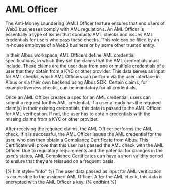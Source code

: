 # AML Officer

The Anti-Money Laundering (AML) Officer feature ensures that end users of Web3 businesses comply with AML regulations. An AML Officer is essentially a type of Issuer that conducts AML checks and issues AML credentials for users who pass these checks. This role can be filled by an in-house employee of a Web3 business or by some other trusted entity.

In their Albus workspace, AML Officers define AML credential specifications, in which they set the claims that the AML credentials must include. These claims are the user data from one or multiple credentials of a user that they obtain from a KYC or other provider. This data serves as input for AML checks, which AML Officers can perform via the user interface in Albus or via their own backend using Albus SDK. Certain claims, for example liveness checks, can be mandatory for all credentials.

Once an AML Officer creates a spec for an AML credential, users can submit a request for this AML credential. If a user already has the required claim(s) in their existing credentials, this data is passed to the AML Officer for AML verification. If not, the user has to obtain credentials with the missing claims from a KYC or other provider.

After receiving the required claims, the AML Officer performs the AML check. If it is successful, the AML Officer issues the AML credential for the user, who can then obtain a Compliance Certificate from Albus. This Certificate will prove that this user has passed the AML check with the AML Officer. Due to regulatory requirements and the potential for changes in the user's status, AML Compliance Certificates can have a short validity period to ensure that they are reissued on a frequent basis.

{% hint style="info" %}
The user data passed as input for AML verification is accessible to the assigned AML Officer. After the AML check, this data is encrypted with the AML Officer's key.
{% endhint %}
